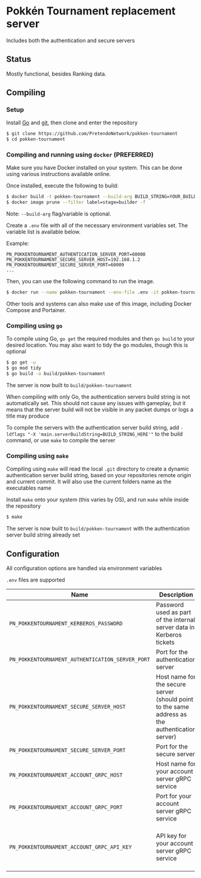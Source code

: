 # Pokkén Tournament replacement server
Includes both the authentication and secure servers

## Status
Mostly functional, besides Ranking data.

## Compiling

### Setup
Install [Go](https://go.dev/doc/install) and [git](https://git-scm.com/downloads), then clone and enter the repository

```bash
$ git clone https://github.com/PretendoNetwork/pokken-tournament
$ cd pokken-tournament
```

### Compiling and running using `docker` (PREFERRED)
Make sure you have Docker installed on your system. This can be done using various instructions available online.

Once installed, execute the following to build:

```bash
$ docker build -t pokken-tournament --build-arg BUILD_STRING=YOUR_BUILD_STRING_HERE .
$ docker image prune --filter label=stage=builder -f
```
Note: `--build-arg` flag/variable is optional.

Create a `.env` file with all of the necessary environment variables set. The variable list is available below.

Example:
```
PN_POKKENTOURNAMENT_AUTHENTICATION_SERVER_PORT=60008
PN_POKKENTOURNAMENT_SECURE_SERVER_HOST=192.168.1.2
PN_POKKENTOURNAMENT_SECURE_SERVER_PORT=60009
...
```

Then, you can use the following command to run the image.
```bash
$ docker run --name pokken-tournament --env-file .env -it pokken-tournament
```

Other tools and systems can also make use of this image, including Docker Compose and Portainer.

### Compiling using `go`
To compile using Go, `go get` the required modules and then `go build` to your desired location. You may also want to tidy the go modules, though this is optional

```bash
$ go get -u
$ go mod tidy
$ go build -o build/pokken-tournament
```

The server is now built to `build/pokken-tournament`

When compiling with only Go, the authentication servers build string is not automatically set. This should not cause any issues with gameplay, but it means that the server build will not be visible in any packet dumps or logs a title may produce

To compile the servers with the authentication server build string, add `-ldflags "-X 'main.serverBuildString=BUILD_STRING_HERE'"` to the build command, or use `make` to compile the server

### Compiling using `make`
Compiling using `make` will read the local `.git` directory to create a dynamic authentication server build string, based on your repositories remote origin and current commit. It will also use the current folders name as the executables name

Install `make` onto your system (this varies by OS), and run `make` while inside the repository

```bash
$ make
```

The server is now built to `build/pokken-tournament` with the authentication server build string already set

## Configuration
All configuration options are handled via environment variables

`.env` files are supported

| Name                                    | Description                                                                                                            | Required                                      |
|-----------------------------------------|------------------------------------------------------------------------------------------------------------------------|-----------------------------------------------|
| `PN_POKKENTOURNAMENT_KERBEROS_PASSWORD`          | Password used as part of the internal server data in Kerberos tickets                                                  | No (Default password `password` will be used) |
| `PN_POKKENTOURNAMENT_AUTHENTICATION_SERVER_PORT` | Port for the authentication server                                                                                     | Yes                                           |
| `PN_POKKENTOURNAMENT_SECURE_SERVER_HOST`         | Host name for the secure server (should point to the same address as the authentication server)                        | Yes                                           |
| `PN_POKKENTOURNAMENT_SECURE_SERVER_PORT`         | Port for the secure server                                                                                             | Yes                                           |
| `PN_POKKENTOURNAMENT_ACCOUNT_GRPC_HOST`          | Host name for your account server gRPC service                                                                         | Yes                                           |
| `PN_POKKENTOURNAMENT_ACCOUNT_GRPC_PORT`          | Port for your account server gRPC service                                                                              | Yes                                           |
| `PN_POKKENTOURNAMENT_ACCOUNT_GRPC_API_KEY`       | API key for your account server gRPC service                                                                           | No (Assumed to be an open gRPC API)           |